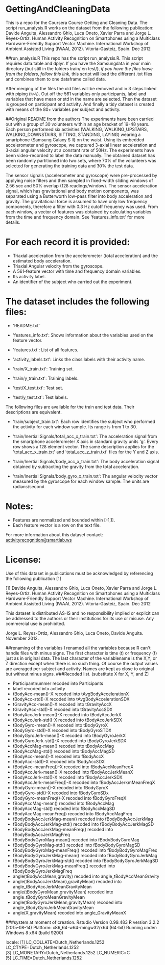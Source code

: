 # GettingAndCleaningData
This is a repo for the Coursera Course Getting and Cleaning Data. 
The script run_analysis.R works on the dataset from the following publication:
Davide Anguita, Alessandro Ghio, Luca Oneto, Xavier Parra and Jorge L. Reyes-Ortiz. Human Activity Recognition on Smartphones using a Multiclass Hardware-Friendly Support Vector Machine. International Workshop of Ambient Assisted Living (IWAAL 2012). Vitoria-Gasteiz, Spain. Dec 2012

##run_analysis.R
This repo has the script run_analysis.R. This script requires data.table and dplyr.
If you have the Samsungdata in your main directory (but still in the folders train/ en test/), 
*if you have the files loose from the folders, follow this link*, 
this script will load the different .txt files and combines them to one dataframe called data. 

After merging of the files the old files will be removed and in 3 steps linked with piping (`%>%`).
Out off the 561 variables only participants, label and variables that have mean or std in the name are selected.
Then the dataset is grouped on participant and activity. 
And finally a tidy dataset is created with means of the 80+ variables per subject and activity.

##Original README from the authors
The experiments have been carried out with a group of 30 volunteers within an age bracket of 19-48 years. Each person performed six activities (WALKING, WALKING_UPSTAIRS, WALKING_DOWNSTAIRS, SITTING, STANDING, LAYING) wearing a smartphone (Samsung Galaxy S II) on the waist. Using its embedded accelerometer and gyroscope, we captured 3-axial linear acceleration and 3-axial angular velocity at a constant rate of 50Hz. The experiments have been video-recorded to label the data manually. The obtained dataset has been randomly partitioned into two sets, where 70% of the volunteers was selected for generating the training data and 30% the test data. 

The sensor signals (accelerometer and gyroscope) were pre-processed by applying noise filters and then sampled in fixed-width sliding windows of 2.56 sec and 50% overlap (128 readings/window). The sensor acceleration signal, which has gravitational and body motion components, was separated using a Butterworth low-pass filter into body acceleration and gravity. The gravitational force is assumed to have only low frequency components, therefore a filter with 0.3 Hz cutoff frequency was used. From each window, a vector of features was obtained by calculating variables from the time and frequency domain. See 'features_info.txt' for more details. 

For each record it is provided:
======================================

- Triaxial acceleration from the accelerometer (total acceleration) and the estimated body acceleration.
- Triaxial Angular velocity from the gyroscope. 
- A 561-feature vector with time and frequency domain variables. 
- Its activity label. 
- An identifier of the subject who carried out the experiment.

The dataset includes the following files:
=========================================

- 'README.txt'

- 'features_info.txt': Shows information about the variables used on the feature vector.

- 'features.txt': List of all features.

- 'activity_labels.txt': Links the class labels with their activity name.

- 'train/X_train.txt': Training set.

- 'train/y_train.txt': Training labels.

- 'test/X_test.txt': Test set.

- 'test/y_test.txt': Test labels.

The following files are available for the train and test data. Their descriptions are equivalent. 

- 'train/subject_train.txt': Each row identifies the subject who performed the activity for each window sample. Its range is from 1 to 30. 

- 'train/Inertial Signals/total_acc_x_train.txt': The acceleration signal from the smartphone accelerometer X axis in standard gravity units 'g'. Every row shows a 128 element vector. The same description applies for the 'total_acc_x_train.txt' and 'total_acc_z_train.txt' files for the Y and Z axis. 

- 'train/Inertial Signals/body_acc_x_train.txt': The body acceleration signal obtained by subtracting the gravity from the total acceleration. 

- 'train/Inertial Signals/body_gyro_x_train.txt': The angular velocity vector measured by the gyroscope for each window sample. The units are radians/second. 

Notes: 
======
- Features are normalized and bounded within [-1,1].
- Each feature vector is a row on the text file.

For more information about this dataset contact: activityrecognition@smartlab.ws

License:
========
Use of this dataset in publications must be acknowledged by referencing the following publication [1] 

[1] Davide Anguita, Alessandro Ghio, Luca Oneto, Xavier Parra and Jorge L. Reyes-Ortiz. Human Activity Recognition on Smartphones using a Multiclass Hardware-Friendly Support Vector Machine. International Workshop of Ambient Assisted Living (IWAAL 2012). Vitoria-Gasteiz, Spain. Dec 2012

This dataset is distributed AS-IS and no responsibility implied or explicit can be addressed to the authors or their institutions for its use or misuse. Any commercial use is prohibited.

Jorge L. Reyes-Ortiz, Alessandro Ghio, Luca Oneto, Davide Anguita. November 2012.

##renaming of the variables
I renamed all the variables because R can't handle files with minus signs. 
The first character is time (t) or frequency (f) just as in original data.
The last character of the variablename is the X,Y, or Z direction except when there is no such thing.
Of course the output values are averaged per subject and activity.
Names are kept as close to original but without minus signs.
###Recoded list.  (substitute X for X, Y, and Z)
- Participantnummer     recoded into Participants
- label                 recoded into activity
- tBodyAcc-mean()-X  			recoded into tAvgBodyAccelerationX
- tBodyAcc-std()-X 			recoded into tAvgBodyAccelerationSDX
- tGravityAcc-mean()-X 		recoded into tGravityAccX
- tGravityAcc-std()-X			recoded into tGravityAccSDX
- tBodyAccJerk-mean()-X		recoded into tBodyAccJerkX
- tBodyAccJerk-std()-X		recoded into tBodyAccJerkSDX
- tBodyGyro-mean()-X			recoded into tBodyGyroX
- tBodyGyro-std()-X			recoded into tBodyGyroSTDX
- tBodyGyroJerk-mean()-X		recoded into tBodyGyroJerkX
- tBodyGyroJerk-std()-X		recoded into tBodyGyroJerkSDX
- tBodyAccMag-mean()			recoded into tBodyAccMag
- tBodyAccMag-std()			recoded into tBodyAccMagSD
- fBodyAcc-mean()-X			recoded into fBodyAccX
- fBodyAcc-std()-X			recoded into fBodyAccSDX
- fBodyAcc-meanFreq()-X		recoded into fBodyAccMeanFreqX
- fBodyAccJerk-mean()-X		recoded into fBodyAccJerkMeanX
- fBodyAccJerk-std()-X		recoded into fBodyAccJerkSDX
- fBodyAccJerk-meanFreq()-X 	recoded into fBodyAccJerkmMeanFreqX
- fBodyGyro-mean()-X			recoded into fBodyGyroX
- fBodyGyro-std()-X			recoded into fBodyGyroSDx
- fBodyGyro-meanFreq()-X		recoded into fBodyGyroFreqX
- fBodyAccMag-mean()			recoded into fBodyAccMag
- fBodyAccMag-std()			recoded into fBodyAccMagSD
- fBodyAccMag-meanFreq()		recoded into fBodyAccMagFreq
- fBodyBodyAccJerkMag-mean()  recoded into fBodyBodyAccJerkMag
- fBodyBodyAccJerkMag-std()	recoded into fBodyBodyAccJerkMagSD
- fBodyBodyAccJerkMag-meanFreq() recoded into fBodyBodyAccJerkMagFreq
- fBodyBodyGyroMag-mean()		recoded into fBodyBodyGyroMag
- fBodyBodyGyroMag-std()		recoded into fBodyBodyGyroMagSD
- fBodyBodyGyroMag-meanFreq() recoded into fBodyBodyGyroMagFreq
- fBodyBodyGyroJerkMag-mean() recoded into fBodyBodyGyroJerkMag
- fBodyBodyGyroJerkMag-std() 	recoded into fBodyBodyGyroJerkMagSD
- fBodyBodyGyroJerkMag-meanFreq() recoded into fBodyBodyGyroJerkMagFreq
- angle(tBodyAccMean,gravity)	recoded into angle_tBodyAccMeanGravity
- angle(tBodyAccJerkMean),gravityMean) recoded into angle_tBodyAccJerkMeanGravityMean
- angle(tBodyGyroMean,gravityMean) recoded into angle_tBodyGyroMeanGravityMean
- angle(tBodyGyroJerkMean,gravityMean) recoded into angle_tBodyGyroJerkMeanGravityMean
- angle(X,gravityMean) 		recoded into angle_GravityMeanX


###system at moment of creation.
Rstudio Version 0.99.483
R version 3.2.2 (2015-08-14)
Platform: x86_64-w64-mingw32/x64 (64-bit)
Running under: Windows 8 x64 (build 9200)

locale:
[1] LC_COLLATE=Dutch_Netherlands.1252  LC_CTYPE=Dutch_Netherlands.1252   
[3] LC_MONETARY=Dutch_Netherlands.1252 LC_NUMERIC=C                      
[5] LC_TIME=Dutch_Netherlands.1252    
